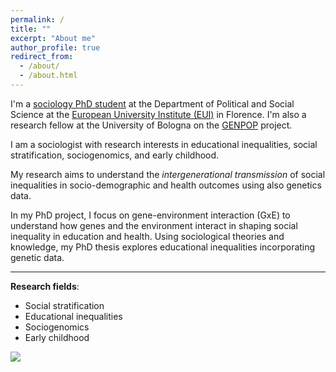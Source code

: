 ```yaml
---
permalink: /
title: ""
excerpt: "About me"
author_profile: true
redirect_from: 
  - /about/
  - /about.html
---
```




I'm a [sociology PhD student](https://www.eui.eu/people?id=gaia-ghirardi) at the Department of Political and Social Science at the [European University Institute (EUI)](https://www.eui.eu/en/academic-units/political-and-social-sciences) in Florence. I'm also a research fellow at the University of Bologna on the [GENPOP](http://genpop.org) project. 

I am a sociologist with research interests in educational inequalities, social stratification, sociogenomics, and early childhood. 

My research aims to understand the *intergenerational transmission* of social inequalities in socio-demographic and health outcomes using also genetics data. 

In my PhD project, I focus on gene-environment interaction (GxE) to understand how genes and the environment interact in shaping social inequality in education and health. Using sociological theories and knowledge, my PhD thesis explores educational inequalities incorporating genetic data.


---

**Research fields**:   
* Social stratification
* Educational inequalities
* Sociogenomics
* Early childhood

  

![](http://gaiaghirardi.github.io/images/bybike1.jpeg)



